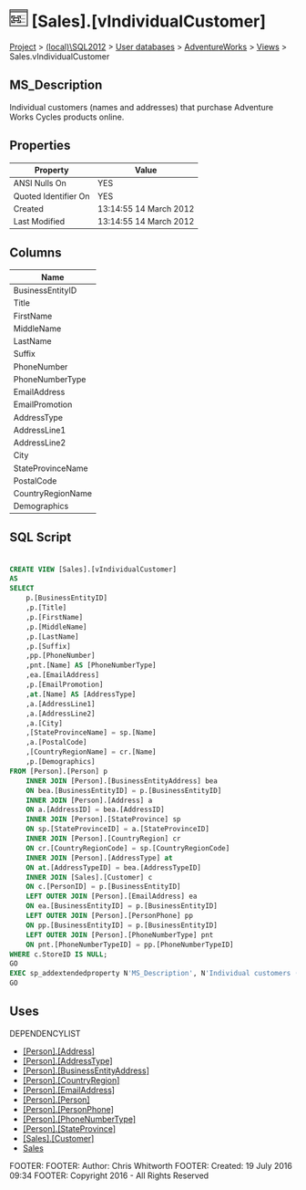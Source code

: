 
# ![Views](../../../../Images/View32.png) [Sales].[vIndividualCustomer]

[Project](../../../../index.md) > [(local)\\SQL2012](../../../index.md) > [User databases](../../index.md) > [AdventureWorks](../index.md) > [Views](Views_.md) > Sales.vIndividualCustomer

## <a name="#description"></a>MS_Description
Individual customers (names and addresses) that purchase Adventure Works Cycles products online.
## <a name="#properties"></a>Properties

| Property | Value |
|---|---|
| ANSI Nulls On | YES |
| Quoted Identifier On | YES |
| Created | 13:14:55 14 March 2012 |
| Last Modified | 13:14:55 14 March 2012 |


## <a name="#columns"></a>Columns

| Name |
|---|
| BusinessEntityID |
| Title |
| FirstName |
| MiddleName |
| LastName |
| Suffix |
| PhoneNumber |
| PhoneNumberType |
| EmailAddress |
| EmailPromotion |
| AddressType |
| AddressLine1 |
| AddressLine2 |
| City |
| StateProvinceName |
| PostalCode |
| CountryRegionName |
| Demographics |


## <a name="#sqlscript"></a>SQL Script
```sql

CREATE VIEW [Sales].[vIndividualCustomer] 
AS 
SELECT 
    p.[BusinessEntityID]
    ,p.[Title]
    ,p.[FirstName]
    ,p.[MiddleName]
    ,p.[LastName]
    ,p.[Suffix]
    ,pp.[PhoneNumber]
	,pnt.[Name] AS [PhoneNumberType]
    ,ea.[EmailAddress]
    ,p.[EmailPromotion]
    ,at.[Name] AS [AddressType]
    ,a.[AddressLine1]
    ,a.[AddressLine2]
    ,a.[City]
    ,[StateProvinceName] = sp.[Name]
    ,a.[PostalCode]
    ,[CountryRegionName] = cr.[Name]
    ,p.[Demographics]
FROM [Person].[Person] p
    INNER JOIN [Person].[BusinessEntityAddress] bea 
    ON bea.[BusinessEntityID] = p.[BusinessEntityID] 
    INNER JOIN [Person].[Address] a 
    ON a.[AddressID] = bea.[AddressID]
    INNER JOIN [Person].[StateProvince] sp 
    ON sp.[StateProvinceID] = a.[StateProvinceID]
    INNER JOIN [Person].[CountryRegion] cr 
    ON cr.[CountryRegionCode] = sp.[CountryRegionCode]
    INNER JOIN [Person].[AddressType] at 
    ON at.[AddressTypeID] = bea.[AddressTypeID]
	INNER JOIN [Sales].[Customer] c
	ON c.[PersonID] = p.[BusinessEntityID]
	LEFT OUTER JOIN [Person].[EmailAddress] ea
	ON ea.[BusinessEntityID] = p.[BusinessEntityID]
	LEFT OUTER JOIN [Person].[PersonPhone] pp
	ON pp.[BusinessEntityID] = p.[BusinessEntityID]
	LEFT OUTER JOIN [Person].[PhoneNumberType] pnt
	ON pnt.[PhoneNumberTypeID] = pp.[PhoneNumberTypeID]
WHERE c.StoreID IS NULL;
GO
EXEC sp_addextendedproperty N'MS_Description', N'Individual customers (names and addresses) that purchase Adventure Works Cycles products online.', 'SCHEMA', N'Sales', 'VIEW', N'vIndividualCustomer', NULL, NULL
GO

```

## <a name="#uses"></a>Uses
DEPENDENCYLIST
* [[Person].[Address]](../Tables/Address.md)
* [[Person].[AddressType]](../Tables/AddressType.md)
* [[Person].[BusinessEntityAddress]](../Tables/BusinessEntityAddress.md)
* [[Person].[CountryRegion]](../Tables/CountryRegion.md)
* [[Person].[EmailAddress]](../Tables/EmailAddress.md)
* [[Person].[Person]](../Tables/Person.md)
* [[Person].[PersonPhone]](../Tables/PersonPhone.md)
* [[Person].[PhoneNumberType]](../Tables/PhoneNumberType.md)
* [[Person].[StateProvince]](../Tables/StateProvince.md)
* [[Sales].[Customer]](../Tables/Customer.md)
* [Sales](../Security/Schemas/Sales.md)

FOOTER: FOOTER: Author:  Chris Whitworth
FOOTER: Created: 19 July 2016 09:34
FOOTER: Copyright 2016 - All Rights Reserved

